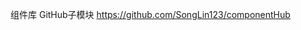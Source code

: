 <!--
 * @Date: 2020-06-18 23:38:31
 * @LastEditors: songlin
 * @LastEditTime: 2020-06-18 23:39:06
 * @FilePath: \senseIDC-fe\src\components\README.md
--> 
组件库 
GitHub子模块
https://github.com/SongLin123/componentHub